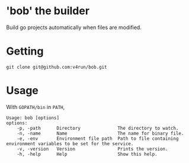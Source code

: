 'bob' the builder
===

Build go projects automatically when files are modified. 

Getting
===

```
git clone git@github.com:v4run/bob.git
```

Usage
===

With `GOPATH/bin` in `PATH`,

```
Usage: bob [options]
options:
	-p, -path      Directory              The directory to watch.
	-n, -name      Name                   The name for binary file.
	-e, -env       Environment file path  Path to file containing environment variables to be set for the service.
	-v, -version   Version                Prints the version.
	-h, -help      Help                   Show this help.

```
